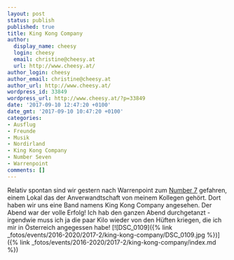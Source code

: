 ```yaml
---
layout: post
status: publish
published: true
title: King Kong Company
author:
  display_name: cheesy
  login: cheesy
  email: christine@cheesy.at
  url: http://www.cheesy.at/
author_login: cheesy
author_email: christine@cheesy.at
author_url: http://www.cheesy.at/
wordpress_id: 33849
wordpress_url: http://www.cheesy.at/?p=33849
date: '2017-09-10 12:47:20 +0100'
date_gmt: '2017-09-10 10:47:20 +0100'
categories:
- Ausflug
- Freunde
- Musik
- Nordirland
- King Kong Company
- Number Seven
- Warrenpoint
comments: []
---
```

Relativ spontan sind wir gestern nach Warrenpoint zum [Number 7](http://www.number7restaurant.com/) gefahren, einem Lokal das der Anverwandtschaft von meinem Kollegen gehört. Dort haben wir uns eine Band namens King Kong Company angesehen. Der Abend war der volle Erfolg!
Ich hab den ganzen Abend durchgetanzt - irgendwie muss ich ja die paar Kilo wieder von den Hüften kriegen, die ich mir in Österreich angegessen habe!
[![DSC_0109]({% link _fotos/events/2016-2020/2017-2/king-kong-company/DSC_0109.jpg %})]({% link _fotos/events/2016-2020/2017-2/king-kong-company/index.md %})
